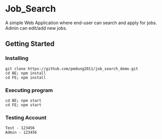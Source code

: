 # Job_Search

A simple Web Application where end-user can search and apply for jobs. Admin can edit/add new jobs.

## Getting Started
### Installing

```
git clone https://github.com/pmdung2011/job_search_demo.git
cd BE; npm install
cd FE; npm install
```

### Executing program

```
cd BE; npm start
cd FE; npm start
```

### Testing Account
```
Test - 123456
Admin - 123456
```
